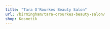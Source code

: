 ```yaml
---
title: "Tara O'Rourkes Beauty Salon"
url: /birmingham/tara-orourkes-beauty-salon/
shop: Kosmetik
---
```

